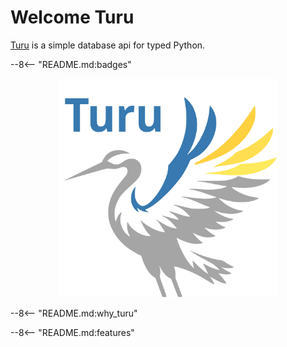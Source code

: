 # Welcome Turu

[Turu](https://github.com/yassun7010/turu-py) is a simple database api for typed Python.

--8<-- "README.md:badges"

<p align="center">
    <img alt="logo" src="images/logo.svg" width="350" />
</p>

--8<-- "README.md:why_turu"

--8<-- "README.md:features"
